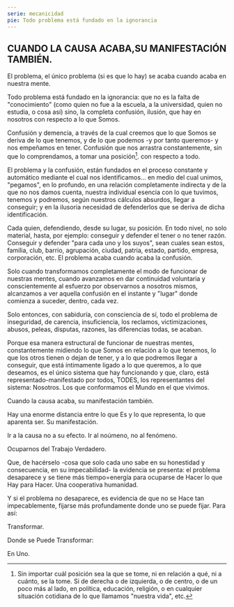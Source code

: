 ```yaml
---
serie: mecanicidad
pie: Todo problema está fundado en la ignorancia
---
```


## CUANDO LA CAUSA ACABA,SU MANIFESTACIÓN TAMBIÉN.

El problema, el único problema (si es que lo hay) se acaba cuando acaba en nuestra mente.

Todo problema está fundado en la ignorancia: que no es la falta de "conocimiento" (como quien no fue a la escuela, a la universidad, quien no estudia, o cosa así) sino, la completa confusión, ilusión, que hay en nosotros con respecto a lo que Somos.

Confusión y demencia, a través de la cual creemos que lo que Somos se deriva de lo que tenemos, y de lo que podemos -y por tanto queremos- y nos empeñamos en tener. Confusión que nos arrastra constantemente, sin que lo comprendamos, a tomar una posición[^1].
con respecto a todo.

El problema y la confusión, están fundados en el proceso constante y automático mediante el cual nos identificamos… en medio del cual unimos, "pegamos", en lo profundo, en una relación completamente indirecta y de la que no nos damos cuenta, nuestra individual esencia con lo que tuvimos, tenemos y podremos, según nuestros cálculos absurdos, llegar a conseguir; y en la ilusoria necesidad de defenderlos que se deriva de dicha identificación.

Cada quien, defendiendo, desde su lugar, su posición. En todo nivel, no solo material, hasta, por ejemplo: conseguir y defender el tener o no tener razón. Conseguir y defender "para cada uno y los suyos", sean cuales sean estos, familia, club, barrio, agrupación, ciudad, patria, estado, partido, empresa, corporación, etc.
El problema acaba cuando acaba la confusión.

Solo cuando transformamos completamente el modo de funcionar de nuestras mentes, cuando avanzamos en dar continuidad voluntaria y conscientemente al esfuerzo por observarnos a nosotros mismos, alcanzamos a ver aquella confusión en el instante y "lugar" donde comienza a suceder, dentro, cada vez.

Solo entonces, con sabiduría, con consciencia de sí, todo el problema de inseguridad, de carencia, insuficiencia, los reclamos, victimizaciones, abusos, peleas, disputas, razones, las diferencias todas, se acaban.

Porque esa manera estructural de funcionar de nuestras mentes, constantemente midiendo lo que Somos en relación a lo que tenemos, lo que los otros tienen o dejan de tener, y a lo que podremos llegar a conseguir, que está íntimamente ligado a lo que queremos, a lo que deseamos, es el único sistema que hay funcionando y que, claro, está representado-manifestado por todos, TODES, los representantes del sistema: Nosotros. Los que conformamos el Mundo en el que vivimos.

Cuando la causa acaba, su manifestación también.

Hay una enorme distancia entre lo que Es y lo que representa, lo que aparenta ser. Su manifestación.

Ir a la causa no a su efecto. Ir al noúmeno, no al fenómeno.

Ocuparnos del Trabajo Verdadero.

Que, de hacérselo -cosa que solo cada uno sabe en su honestidad y consecuencia, en su impecabilidad- la evidencia se presenta: el problema desaparece y se tiene más tiempo=energía para ocuparse de Hacer lo que Hay para Hacer. Una cooperativa humanidad.

Y si el problema no desaparece, es evidencia de que no se Hace tan impecablemente, fijarse más profundamente donde uno se puede fijar. Para así:

Transformar.

Donde se Puede Transformar:

En Uno.

[^1]: Sin importar cuál posición sea la que se tome, ni en relación a qué, ni a cuánto, se la tome. Si de derecha o de izquierda, o de centro, o de un poco más al lado, en política, educación, religión, o en cualquier situación cotidiana de lo que llamamos "nuestra vida", etc.
